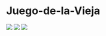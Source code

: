 # Juego-de-la-Vieja


<img src="https://i.postimg.cc/g0KcpwK5/Inicio.png"/>
<img src="https://i.postimg.cc/NFDRrfYP/Captura-2.png"/>
<img src="https://i.postimg.cc/Kv9nGz01/finak.png"/>


